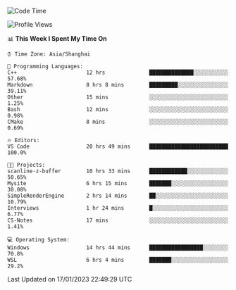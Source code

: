 <!--START_SECTION:waka-->
![Code Time](http://img.shields.io/badge/Code%20Time-596%20hrs%2047%20mins-blue)

![Profile Views](http://img.shields.io/badge/Profile%20Views-1-blue)

📊 **This Week I Spent My Time On** 

```text
⌚︎ Time Zone: Asia/Shanghai

💬 Programming Languages: 
C++                      12 hrs              ██████████████░░░░░░░░░░░   57.68% 
Markdown                 8 hrs 8 mins        █████████░░░░░░░░░░░░░░░░   39.11% 
Other                    15 mins             ░░░░░░░░░░░░░░░░░░░░░░░░░   1.25% 
Bash                     12 mins             ░░░░░░░░░░░░░░░░░░░░░░░░░   0.98% 
CMake                    8 mins              ░░░░░░░░░░░░░░░░░░░░░░░░░   0.69%

🔥 Editors: 
VS Code                  20 hrs 49 mins      █████████████████████████   100.0%

🐱‍💻 Projects: 
scanline-z-buffer        10 hrs 33 mins      ████████████░░░░░░░░░░░░░   50.65% 
Mysite                   6 hrs 15 mins       ███████░░░░░░░░░░░░░░░░░░   30.08% 
SimpleRenderEngine       2 hrs 14 mins       ██░░░░░░░░░░░░░░░░░░░░░░░   10.79% 
Interviews               1 hr 24 mins        █░░░░░░░░░░░░░░░░░░░░░░░░   6.77% 
CS-Notes                 17 mins             ░░░░░░░░░░░░░░░░░░░░░░░░░   1.41%

💻 Operating System: 
Windows                  14 hrs 44 mins      █████████████████░░░░░░░░   70.8% 
WSL                      6 hrs 4 mins        ███████░░░░░░░░░░░░░░░░░░   29.2%

```


 Last Updated on 17/01/2023 22:49:29 UTC
<!--END_SECTION:waka-->